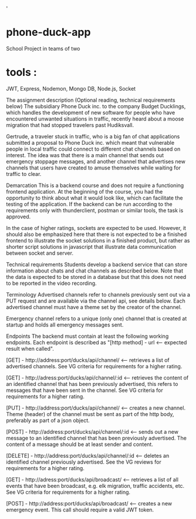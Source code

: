 '

# phone-duck-app
School Project in teams of two

# tools : 
JWT, Express, Nodemon, Mongo DB, Node.js, Socket



The assignment description (Optional reading, technical requirements below)
The subsidiary Phone Duck inc. to the company Budget Ducklings, which handles the development of new software for people who have encountered unwanted situations in traffic, recently heard about a moose migration that had stopped travelers past Hudiksvall.

Gertrude, a traveler stuck in traffic, who is a big fan of chat applications submitted a proposal to Phone Duck inc. which meant that vulnerable people in local traffic could connect to different chat channels based on interest. The idea was that there is a main channel that sends out emergency stoppage messages, and another channel that advertises new channels that users have created to amuse themselves while waiting for traffic to clear.

Demarcation
This is a backend course and does not require a functioning frontend application. At the beginning of the course, you had the opportunity to think about what it would look like, which can facilitate the testing of the application. If the backend can be run according to the requirements only with thunderclient, postman or similar tools, the task is approved.

In the case of higher ratings, sockets are expected to be used. However, it should also be emphasized here that there is not expected to be a finished frontend to illustrate the socket solutions in a finished product, but rather as shorter script solutions in javascript that illustrate data communication between socket and server.

Technical requirements
Students develop a backend service that can store information about chats and chat channels as described below. Note that the data is expected to be stored in a database but that this does not need to be reported in the video recording.

Terminology
Advertised channels refer to channels previously sent out via a PUT request and are available via the channel api, see details below. Each advertised channel must have a theme set by the creator of the channel.

Emergency channel refers to a unique (only one) channel that is created at startup and holds all emergency messages sent.

Endpoints
The backend must contain at least the following working endpoints. Each endpoint is described as "[http method] - url <-- expected result when called".

[GET] - http://address:port/ducks/api/channel/ <-- retrieves a list of advertised channels. See VG criteria for requirements for a higher rating.

[GET] - http://adress:port/ducks/api/channel/:id <-- retrieves the content of an identified channel that has been previously advertised, this refers to messages that have been sent in the channel. See VG criteria for requirements for a higher rating.

[PUT] - http://address:port/ducks/api/channel/ <-- creates a new channel. Theme (header) of the channel must be sent as part of the http body, preferably as part of a json object.

[POST] - http://address:port/ducks/api/channel/:id <-- sends out a new message to an identified channel that has been previously advertised. The content of a message should be at least sender and content.

[DELETE] - http://address:port/ducks/api/channel/:id <-- deletes an identified channel previously advertised. See the VG reviews for requirements for a higher rating.

[GET] - http://adress:port/ducks/api/broadcast/ <-- retrieves a list of all events that have been broadcast, e.g. elk migration, traffic accidents, etc. See VG criteria for requirements for a higher rating.

[POST] - http://address:port/ducks/api/broadcast/ <-- creates a new emergency event. This call should require a valid JWT token.


